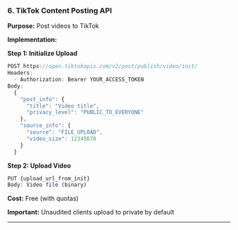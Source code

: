 ### 6. TikTok Content Posting API

**Purpose:** Post videos to TikTok

**Implementation:**

**Step 1: Initialize Upload**

```javascript
POST https://open.tiktokapis.com/v2/post/publish/video/init/
Headers:
  - Authorization: Bearer YOUR_ACCESS_TOKEN
Body:
  {
    "post_info": {
      "title": "Video title",
      "privacy_level": "PUBLIC_TO_EVERYONE"
    },
    "source_info": {
      "source": "FILE_UPLOAD",
      "video_size": 12345678
    }
  }
```

**Step 2: Upload Video**

```javascript
PUT {upload_url_from_init}
Body: Video file (binary)
```

**Cost:** Free (with quotas)

**Important:** Unaudited clients upload to private by default

---
